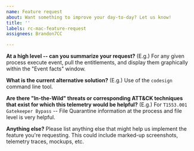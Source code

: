 ```yaml
---
name: Feature request
about: Want something to improve your day-to-day? Let us know!
title: ''
labels: rc-mac-feature-request
assignees: Brandon7CC

---
```


**At a high level -- can you summarize your request?**
(E.g.) For any given process execute event, pull the entitlements, and display them graphically within the "Event facts" window.

**What is the current alternative solution?**
(E.g.) Use of the `codesign` command line tool.

**Are there "In-the-Wild" threats or corresponding ATT&CK techniques that exist for which this telemetry would be helpful?**
(E.g.) For `T1553.001 Gatekeeper Bypass` -- File Quarantine information at the process and file level is very helpful.

**Anything else?**
Please list anything else that might help us implement the feature you're requesting. This could include marked-up screenshots, telemetry traces, mockups, etc.
